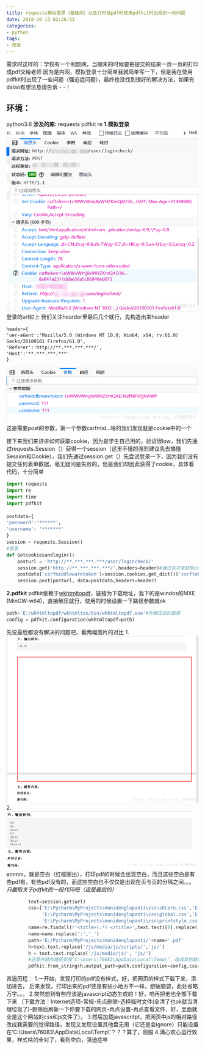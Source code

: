 ```yaml
---
title: requests模拟登录（基础向）以及打印成pdf时使用pdfkit时出现的一些问题
date: 2018-10-13 02:26:53
categories:
- python
tags:
- 爬虫
---
```


需求时这样的：学校有一个判题网，当期末的时候要把提交的结果一页一页的打印成pdf交给老师
因为是内网，模拟登录十分简单我就简单写一下，但是我在使用pdfkit时出现了一些问题（强迫症问题），最终也没找到很好的解决方法，如果有dalao有想法恳请告诉 - -！
## 环境：

python3.6
**涉及的库:**
requests
pdfkit
re
**1.模拟登录**
![在这里插入图片描述](PicStorage/requests模拟登录（基础向）以及打印成pdf时使用pdfkit时出现的一些问题.assets/20181013013638153.png)
登录的url如上 我们关注hearder里最后几个就行，先构造出来header

```
header={
'uer-aGent':'Mozilla/5.0 (Windows NT 10.0; Win64; x64; rv:61.0) Gecko/20100101 Firefox/61.0',
'Referer':'http://**.***.***.***/',
'Host':'**.***.***.***'
}
```
![在这里插入图片描述](PicStorage/requests模拟登录（基础向）以及打印成pdf时使用pdfkit时出现的一些问题.assets/20181013014502706.png)
这是需要post的参数，第一个参数csrfmid...啥的我们发现就是cookie中的一个

接下来我们来讲讲如何获取cookie，因为是学生自己用的，验证很low，我们先通过requests.Session（）获得一个session（这里不懂的强烈建议先去搞懂Session和Cookie），我们先通过session.get（）先尝试登录一下，因为我们没有提交任何表单数据，毫无疑问是失败的，但是我们却因此获得了cookie，具体看代码，十分简单
```python
import requests
import re
import time
import pdfkit

postdata={
'password':'******',
'username':	'*******'
}
session = requests.Session()
#登录
def Getcookiesandlogin():
    posturl = 'http://**.***.***.***/user/logincheck/'
    session.get('http://**.***.***.***/',headers=header)#通过这次来获取cookie
    postdata['csrfmiddlewaretoken']=session.cookies.get_dict()['csrftoken']#把cookie加入表单参数中
    session.post(posturl, data=postdata,headers=header)
```
**2.pdfkit**
pdfkit依赖于[wkhtmltopdf](https://wkhtmltopdf.org/downloads.html)，链接为下载地址，我下的是windos的MXE (MinGW-w64)，直接解压就行，使用的时候设置一下路径参数就ok
```python
path='E:/wkhtmltopdf/wkhtmltox/bin/wkhtmltopdf.exe'#你解压后的路径
config = pdfkit.configuration(wkhtmltopdf=path)
```

先说最后都没有解决的问题吧，看两幅图片的对比
1.
![在这里插入图片描述](PicStorage/requests模拟登录（基础向）以及打印成pdf时使用pdfkit时出现的一些问题.assets/20181013021751279.png)
2.![在这里插入图片描述](PicStorage/requests模拟登录（基础向）以及打印成pdf时使用pdfkit时出现的一些问题.assets/20181013015556342.png)
emmm，就是空白（红框圈出），打印pdf的时候会出现空白，而且这些空白是有些pdf有，有些pdf没有的，而这些空白也不仅仅是出现在页与页的分隔之间。。。
*只截取关于pdfkit的一段代码吧（这是最后的）*

```python
        text=session.get(url)
        css=['E:\Pycharm\MyProjects\monidenglupanti\css\shCore.css','E:\Pycharm\MyProjects\monidenglupanti\css\shThemeDefault.css',
             'E:\Pycharm\MyProjects\monidenglupanti\css\global.css','E:\Pycharm\MyProjects\monidenglupanti\css\group.css',
             'E:\Pycharm\MyProjects\monidenglupanti\css\printstyle.css']
        name=re.findall(r'<title>(.*) </title>',text.text)[0].replace(' ','')
        name=name.replace(':','_')
        path='E:/Pycharm/MyProjects/monidenglupanti/'+name+'.pdf'
        h=text.text.replace('/js/media/js/scripts/','js/')
        h = text.text.replace('/js/media/js/', 'js/')
        #这里外链的路径变成‘C:\Users\76083\AppData\Local\Temp\’，改成其他路径失效，没解决- -！
        pdfkit.from_string(h,output_path=path,configuration=config,css=css)
```
苦逼历程：
1.一开始，发现打印的pdf没有样式，好，把网页的样式下载下来，添加进去，
后来发现，打印出来的pdf还是有些小地方不一样，想破脑袋，此处省略万字。。。
2.突然想到有些应该是javascript动态生成的！好，咱再把他也全部下载下来
（下载方法：Internet选项-常规-先点删除-选择临时文件(全清了也ok就当清理垃圾了)-删除后刷新一下你要下载的网页-再点设置-再点查看文件，好，里面就全是这个网站的css和js文件了）。
3.然后加载javascritpt，把网页中js的相对路径改成我需要的觉得路径，发现又发现设置其他盘无用（它还是会ignore）只能设置在‘C:\Users\76083\AppData\Local\Temp\’？？？算了，屈服
4.满心欢心运行效果，样式啥的全对了，看到空白，强迫症卒